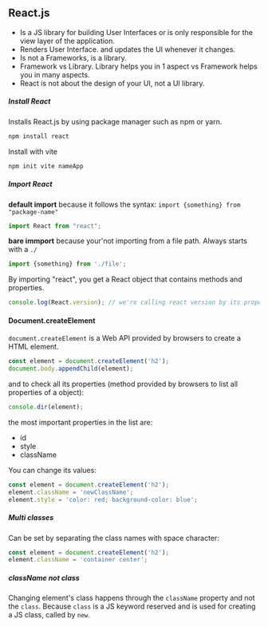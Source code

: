 ## React.js
 - Is a JS library for building User Interfaces or is only responsible for the view layer of the application.
 - Renders User Interface. and updates the UI whenever it changes.
 - Is not a Frameworks, is a library.
 - Framework vs Library. Library helps you in 1 aspect vs Framework helps you in many aspects.
 - React is not about the design of your UI, not a UI library.
 
##### Install React
Installs React.js by using package manager such as npm or yarn.
```sh
npm install react
```
Install with vite
```sh
npm init vite nameApp
```

##### Import React
**default import** because it follows the syntax: `import {something} from "package-name"`
```javascript
import React from "react";
```
**bare immport** because your'not importing from a file path. Always starts with a `./`
```javascript
import {something} from './file';
```
By importing "react", you get a React object that contains methods and properties.
```javascript
console.log(React.version); // we're calling react version by its property
```

#### Document.createElement
`document.createElement` is a Web API provided by browsers to create a HTML element.
```javascript
const element = document.createElement('h2');
document.body.appendChild(element);
```
and to check all its properties (method provided by browsers to list all properties of a object):
```javascript
console.dir(element);
```
the most important properties in the list are:
- id
- style
- className

You can change its values:
```javascript
const element = document.createElement('h2');
element.className = 'newClassName';
element.style = 'color: red; background-color: blue';
```

##### Multi classes
Can be set by separating the class names with space character:
```javascript
const element = document.createElement('h2');
element.className = 'container center';
```

##### className not class
Changing element's class happens through the `className` property and not the `class`. Because `class` is a JS keyword reserved and is used for creating a JS class, called by `new`.
